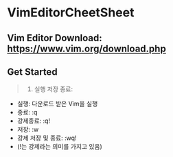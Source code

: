 VimEditorCheetSheet
=========
Vim Editor Download: https://www.vim.org/download.php
---------
## Get Started
> 1. 실행 저장 종료: 
 - 실행: 다운로드 받은 Vim을 실행
 - 종료: :q
 - 강제종료: :q!
 - 저장: :w
 - 강제 저장 및 종료: :wq!
 - (!는 강제라는 의미를 가지고 있음)
